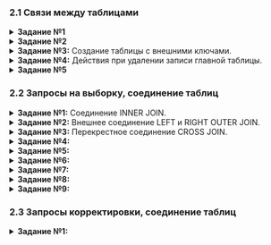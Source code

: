 ### 2.1 Связи между таблицами

<details>
<summary><b>Задание №1</b></summary>
  
```mysql
CREATE TABLE author (
    author_id INT PRIMARY KEY AUTO_INCREMENT,
    name_author VARCHAR(50)
    )
```
</details>

<details>
<summary><b>Задание №2</b></summary>
  
```mysql
INSERT INTO author (name_author)
VALUES ("Булгаков М.А."), ("Достоевский Ф.М."), ("Есенин С.А."), ("Пастернак Б.Л.")
```
</details>
<details>
<summary><b>Задание №3:</b> Создание таблицы с внешними ключами.</summary>
  
```mysql
CREATE TABLE book (
    book_id INT PRIMARY KEY AUTO_INCREMENT,
    title VARCHAR(50),
    author_id INT NOT NULL,
    genre_id INT,
    price DECIMAL(8, 2),
    amount INT,
    FOREIGN KEY (author_id) REFERENCES author (author_id),
    FOREIGN KEY (genre_id) REFERENCES genre (genre_id)
    )
```
</details>
<details>
<summary><b>Задание №4:</b> Действия при удалении записи главной таблицы.</summary>
  
```mysql
CREATE TABLE book (
    book_id INT PRIMARY KEY AUTO_INCREMENT,
    title VARCHAR(50),
    author_id INT NOT NULL,
    genre_id INT,
    price DECIMAL(8, 2),
    amount INT,
    FOREIGN KEY (author_id) REFERENCES author (author_id) ON DELETE CASCADE,
    FOREIGN KEY (genre_id) REFERENCES genre (genre_id) ON DELETE SET NULL
    )
```
</details>
<details>
<summary><b>Задание №5</b></summary>
  
```mysql
INSERT INTO book (title, author_id, genre_id, price, amount)
VALUES ("Стихотворения и поэмы", 3, 2, 650.00, 15),
       ("Черный человек", 3, 2, 570.20, 6),
       ("Лирика", 4, 2, 518.99, 2)
```
</details>

### 2.2 Запросы на выборку, соединение таблиц
<details>
<summary><b>Задание №1:</b> Соединение INNER JOIN.</summary>
  
```mysql
SELECT title, name_genre, price
FROM book
INNER JOIN genre ON genre.genre_id = book.genre_id
WHERE amount > 8
ORDER BY 3 DESC
```
</details>
<details>
<summary><b>Задание №2:</b> Внешнее соединение LEFT и RIGHT OUTER JOIN.</summary>
  
```mysql
SELECT name_genre
FROM genre
LEFT JOIN book USING(genre_id)
WHERE title IS NULL
```
</details>
<details>
<summary><b>Задание №3:</b> Перекрестное соединение CROSS JOIN.</summary>
  
```mysql

```
</details>
<details>
<summary><b>Задание №4:</b> </summary>
  
```mysql

```
</details>
<details>
<summary><b>Задание №5:</b> </summary>
  
```mysql

```
</details>
<details>
<summary><b>Задание №6:</b> </summary>
  
```mysql

```
</details>
<details>
<summary><b>Задание №7:</b> </summary>
  
```mysql

```
</details>
<details>
<summary><b>Задание №8:</b> </summary>
  
```mysql

```
</details>
<details>
<summary><b>Задание №9:</b> </summary>
  
```mysql

```
</details>

### 2.3 Запросы корректировки, соединение таблиц
<details>
<summary><b>Задание №1:</b> </summary>
  
```mysql

```
</details>
